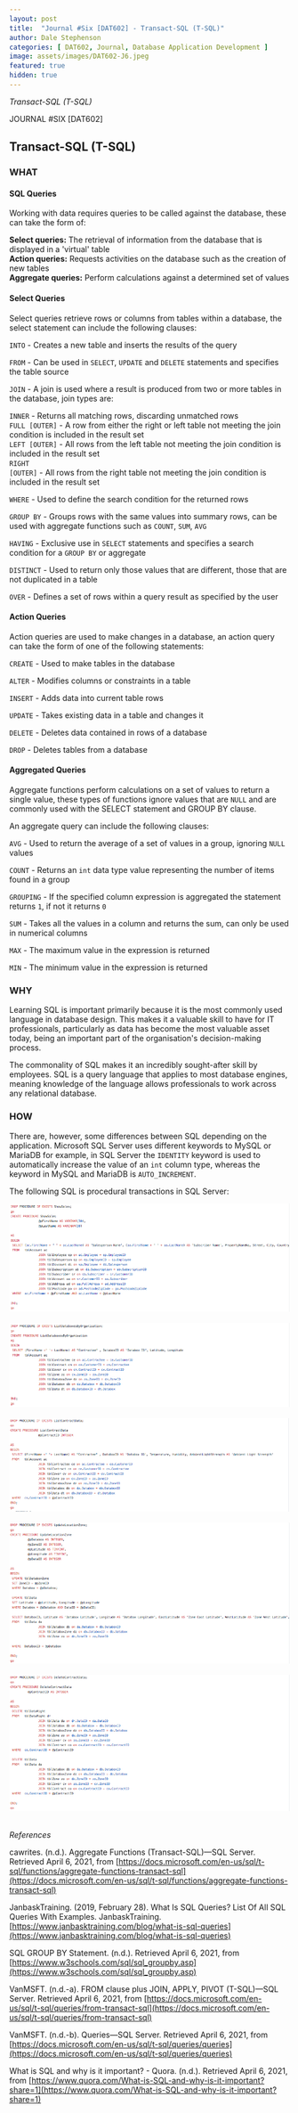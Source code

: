 ```yaml
---
layout: post
title:  "Journal #Six [DAT602] - Transact-SQL (T-SQL)" 
author: Dale Stephenson
categories: [ DAT602, Journal, Database Application Development ]
image: assets/images/DAT602-J6.jpeg
featured: true
hidden: true
---
```

<i>Transact-SQL (T-SQL)</i>

JOURNAL #SIX [DAT602]

<h2>Transact-SQL (T-SQL)</h2>

<h3>WHAT</h3>

<h4>SQL Queries</h4>
 
Working with data requires queries to be called against the database, these can take the form of:
 
<b>Select queries:</b> The retrieval of information from the database that is displayed in a 'virtual' table<br>
<b>Action queries:</b> Requests activities on the database such as the creation of new tables<br>
<b>Aggregate queries:</b> Perform calculations against a determined set of values<br>
 
<h4>Select Queries</h4> 
 
Select queries retrieve rows or columns from tables within a database, the select statement can include the following clauses:

<code>INTO</code> - Creates a new table and inserts the results of the query

<code>FROM</code> - Can be used in <code>SELECT</code>, <code>UPDATE</code> and <code>DELETE</code> statements and specifies the table source

<code>JOIN</code> - A join is used where a result is produced from two or more tables in the database, join types are:

<code>INNER</code> - Returns all matching rows, discarding unmatched rows<br>
<code>FULL [OUTER]</code> - A row from either the right or left table not meeting the join condition is included in the result set<br>
<code>LEFT [OUTER]</code> - All rows from the left table not meeting the join condition is included in the result set<br>
<code>RIGHT [OUTER]</code> - All rows from the right table not meeting the join condition is included in the result set  

<code>WHERE</code> - Used to define the search condition for the returned rows

<code>GROUP BY</code> - Groups rows with the same values into summary rows, can be used with aggregate functions such as <code>COUNT</code>, <code>SUM</code>, <code>AVG</code>

<code>HAVING</code> - Exclusive use in <code>SELECT</code> statements and specifies a search condition for a <code>GROUP BY</code> or aggregate

<code>DISTINCT</code> - Used to return only those values that are different, those that are not duplicated in a table

<code>OVER</code> - Defines a set of rows within a query result as specified by the user
 
<h4>Action Queries</h4> 
 
Action queries are used to make changes in a database, an action query can take the form of one of the following statements:
 
<code>CREATE</code> - Used to make tables in the database

<code>ALTER</code> - Modifies columns or constraints in a table

<code>INSERT</code> - Adds data into current table rows

<code>UPDATE</code> - Takes existing data in a table and changes it

<code>DELETE</code> - Deletes data contained in rows of a database

<code>DROP</code> - Deletes tables from a database
 
<h4>Aggregated Queries</h4>
 
Aggregate functions perform calculations on a set of values to return a single value, these types of functions ignore values that are <code>NULL</code> and are commonly used with the SELECT statement and GROUP BY clause.
 
An aggregate query can include the following clauses:
 
<code>AVG</code> - Used to return the average of a set of values in a group, ignoring <code>NULL</code> values

<code>COUNT</code> - Returns an <code>int</code> data type value representing the number of items found in a group

<code>GROUPING</code> - If the specified column expression is aggregated the statement returns <code>1</code>, if not it returns <code>0</code>

<code>SUM</code> - Takes all the values in a column and returns the sum, can only be used in numerical columns

<code>MAX</code> - The maximum value in the expression is returned

<code>MIN</code> - The minimum value in the expression is returned
 
<h3>WHY</h3>
 
Learning SQL is important primarily because it is the most commonly used language in database design. This makes it a valuable skill to have for IT professionals, particularly as data has become the most valuable asset today, being an important part of the organisation's decision-making process.
 
The commonality of SQL makes it an incredibly sought-after skill by employees. SQL is a query language that applies to most database engines, meaning knowledge of the language allows professionals to work across any relational database.
 
<h3>HOW</h3>
 
There are, however, some differences between SQL depending on the application. Microsoft SQL Server uses different keywords to MySQL or MariaDB for example, in SQL Server the <code>IDENTITY</code> keyword is used to automatically increase the value of an <code>int</code> column type, whereas the keyword in MySQL and MariaDB is <code>AUTO_INCREMENT</code>.
 
The following SQL is procedural transactions in SQL Server:

<center><img src="/assets/images/DAT602-DML1.png" alt="Data Manipulation Language"></center><br>
<center><img src="/assets/images/DAT602-DML2.png" alt="Data Manipulation Language"></center><br>
<center><img src="/assets/images/DAT602-DML3.png" alt="Data Manipulation Language"></center><br>
<center><img src="/assets/images/DAT602-DML4.png" alt="Data Manipulation Language"></center><br>
<center><img src="/assets/images/DAT602-DML5.png" alt="Data Manipulation Language"></center><br>

<i>References</i> 

cawrites. (n.d.). Aggregate Functions (Transact-SQL)—SQL Server. Retrieved April 6, 2021, from [https://docs.microsoft.com/en-us/sql/t-sql/functions/aggregate-functions-transact-sql](https://docs.microsoft.com/en-us/sql/t-sql/functions/aggregate-functions-transact-sql)

JanbaskTraining. (2019, February 28). What Is SQL Queries? List Of All SQL Queries With Examples. JanbaskTraining. 
[https://www.janbasktraining.com/blog/what-is-sql-queries](https://www.janbasktraining.com/blog/what-is-sql-queries)

SQL GROUP BY Statement. (n.d.). Retrieved April 6, 2021, from [https://www.w3schools.com/sql/sql_groupby.asp](https://www.w3schools.com/sql/sql_groupby.asp)

VanMSFT. (n.d.-a). FROM clause plus JOIN, APPLY, PIVOT (T-SQL)—SQL Server. Retrieved April 6, 2021, from [https://docs.microsoft.com/en-us/sql/t-sql/queries/from-transact-sql](https://docs.microsoft.com/en-us/sql/t-sql/queries/from-transact-sql)

VanMSFT. (n.d.-b). Queries—SQL Server. Retrieved April 6, 2021, from [https://docs.microsoft.com/en-us/sql/t-sql/queries/queries](https://docs.microsoft.com/en-us/sql/t-sql/queries/queries)

What is SQL and why is it important? - Quora. (n.d.). Retrieved April 6, 2021, from [https://www.quora.com/What-is-SQL-and-why-is-it-important?share=1](https://www.quora.com/What-is-SQL-and-why-is-it-important?share=1)
